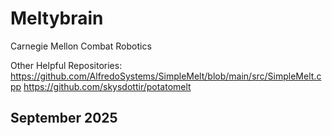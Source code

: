 # Meltybrain

Carnegie Mellon Combat Robotics

Other Helpful Repositories: 
https://github.com/AlfredoSystems/SimpleMelt/blob/main/src/SimpleMelt.cpp
https://github.com/skysdottir/potatomelt
## September 2025
